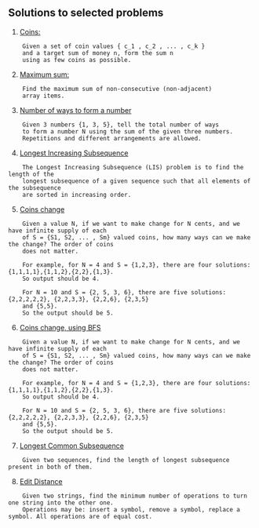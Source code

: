 ## Solutions to selected problems

1. [Coins:](src/coins.cpp)
```
    Given a set of coin values { c_1 , c_2 , ... , c_k }
    and a target sum of money n, form the sum n 
    using as few coins as possible.
```
2. [Maximum sum:](src/array-max-sum-non-conseq.cpp)
```
    Find the maximum sum of non-consecutive (non-adjacent)
    array items.
```
3. [Number of ways to form a number](src/array-sum-num-of-ways.cpp)
```
    Given 3 numbers {1, 3, 5}, tell the total number of ways 
    to form a number N using the sum of the given three numbers.
    Repetitions and different arrangements are allowed.
```
4. [Longest Increasing Subsequence](src/array-lis.cpp)
```
    The Longest Increasing Subsequence (LIS) problem is to find the length of the 
    longest subsequence of a given sequence such that all elements of the subsequence 
    are sorted in increasing order.
```
5. [Coins change](src/coins-2.cpp)
```
    Given a value N, if we want to make change for N cents, and we have infinite supply of each
    of S = {S1, S2, ... , Sm} valued coins, how many ways can we make the change? The order of coins
    does not matter.

    For example, for N = 4 and S = {1,2,3}, there are four solutions: {1,1,1,1},{1,1,2},{2,2},{1,3}.
    So output should be 4.

    For N = 10 and S = {2, 5, 3, 6}, there are five solutions: {2,2,2,2,2}, {2,2,3,3}, {2,2,6}, {2,3,5}
    and {5,5}.
    So the output should be 5.
```
6. [Coins change, using BFS](src/coins-bfs.cpp)
```
    Given a value N, if we want to make change for N cents, and we have infinite supply of each
    of S = {S1, S2, ... , Sm} valued coins, how many ways can we make the change? The order of coins
    does not matter.

    For example, for N = 4 and S = {1,2,3}, there are four solutions: {1,1,1,1},{1,1,2},{2,2},{1,3}.
    So output should be 4.

    For N = 10 and S = {2, 5, 3, 6}, there are five solutions: {2,2,2,2,2}, {2,2,3,3}, {2,2,6}, {2,3,5}
    and {5,5}.
    So the output should be 5.
```
7. [Longest Common Subsequence](src/lcs.cpp)
```
    Given two sequences, find the length of longest subsequence present in both of them.
```
8. [Edit Distance](src/edit.cpp)
```
    Given two strings, find the minimum number of operations to turn one string into the other one.
    Operations may be: insert a symbol, remove a symbol, replace a symbol. All operations are of equal cost.
```
